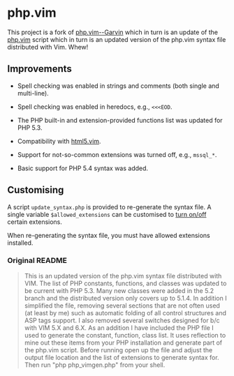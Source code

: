 php.vim
=======

This project is a fork of [php.vim--Garvin][garvin] which in turn is an update
of the [php.vim][php-vim] script which in turn is an updated version of the
php.vim syntax file distributed with Vim. Whew!


  [garvin]:  https://github.com/vim-scripts/php.vim--Garvin
  [php-vim]: http://www.vim.org/scripts/script.php?script_id=2874

Improvements
------------

- Spell checking was enabled in strings and comments (both single and
  multi-line).
- Spell checking was enabled in heredocs, e.g., `<<<EOD`.
- The PHP built-in and extension-provided functions list was updated for
  PHP 5.3.
- Compatibility with [html5.vim][html5].
- Support for not-so-common extensions was turned off, e.g., `mssql_*`.
- Basic support for PHP 5.4 syntax was added.


  [html5]: https://github.com/othree/html5.vim

Customising
-----------

A script `update_syntax.php` is provided to re-generate the syntax file.
A single variable `$allowed_extensions` can be customised to
[turn on/off][defaults] certain extensions.

When re-generating the syntax file, you must have allowed extensions installed.


  [defaults]: https://github.com/StanAngeloff/php.vim/blob/master/update_syntax.php#L29-L101

### Original README

> This is an updated version of the php.vim syntax file distributed with VIM.
> The list of PHP constants, functions, and classes was updated to be current
> with PHP 5.3. Many new classes were added in the 5.2 branch and the
> distributed version only covers up to 5.1.4. In addition I simplified the
> file, removing several sections that are not often used (at least by me) such
> as automatic folding of all control structures and ASP tags support. I also
> removed several switches designed for b/c with VIM 5.X and 6.X. As an
> addition I have included the PHP file I used to generate the constant,
> function, class list. It uses reflection to mine out these items from your
> PHP installation and generate part of the php.vim script. Before running open
> up the file and adjust the output file location and the list of extensions to
> generate syntax for. Then run "php php_vimgen.php" from your shell.
